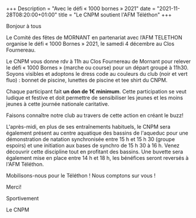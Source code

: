 +++
Description = "Avec le défi « 1000 bornes » 2021"
date = "2021-11-28T08:20:00+01:00"
title = "Le CNPM soutient l'AFM Téléthon"
+++


Bonjour à tous


Le Comité des fêtes de MORNANT en partenariat avec l’AFM TELETHON
organise le défi « 1000 Bornes » 2021, le samedi 4 décembre au Clos
Fournereau.

Le CNPM vous donne rdv à 11h au Clos Fournereau de Mornant pour relever
le défi « 1000 Bornes » (marche ou course) pour un départ groupé à 11h30.
Soyons visibles et adoptons le dress code au couleurs du club (noir et
vert fluo) : bonnet de piscine, lunettes de piscine et tee shirt du
CNPM.

Chaque participant fait **un don de 1€ minimum**. Cette participation se
veut ludique et festive et doit permettre de sensibiliser les jeunes et
les moins jeunes à cette journée nationale caritative.

Faisons connaître notre club au travers de cette action en créant le
buzz!

L'après-midi, en plus de ses entraînements habituels, le CNPM sera
également présent au centre aquatique des bassins de l'aqueduc pour une
démonstration de natation synchronisée entre 15 h et 15 h 30 (groupe
espoirs) et une initiation aux bases de synchro de 15 h 30 à 16 h. Venez
découvrir cette discipline tout en profitant des bassins. Une buvette
sera également mise en place entre 14 h et 18 h, les bénéfices seront
reversés à l'AFM Téléthon.

Mobilisons-nous pour le Téléthon ! Nous comptons sur vous !

Merci!

Sportivement

Le CNPM
